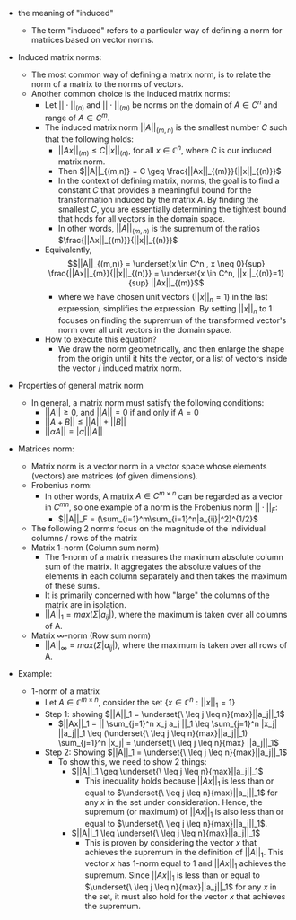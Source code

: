
- the meaning of "induced"
	- The term "induced" refers to a particular way of defining a norm for matrices based on vector norms.

- Induced matrix norms:
	- The most common way of defining a matrix norm, is to relate the norm of a matrix to the norms of vectors. 
	- Another common choice is the induced matrix norms:
		- Let $|| \cdot ||_{(n)}$ and $|| \cdot ||_{(m)}$ be norms on the domain of $A \in C^n$ and range of $A \in C^m$. 
		- The induced matrix norm $||A||_{(m,n)}$ is the smallest number $C$ such that the following holds:  
			- $||Ax||_{(m)} \leq C||x||_{(n)}$, for all $x \in \mathbb{C}^n$, where $C$ is our induced matrix norm. 
			- Then $||A||_{(m,n)} = C \geq \frac{||Ax||_{(m)}}{||x||_{(n)}}$
			- In the context of defining matrix, norms, the goal is to find a constant $C$ that provides a meaningful bound for the transformation induced by the matrix $A$. By finding the smallest $C$, you are essentially determining the tightest bound that hods for all vectors in the domain space. 
			- In other words, $||A||_{(m,n)}$ is the supremum of the ratios $\frac{||Ax||_{(m)}}{||x||_{(n)}}$
		- Equivalently, $$||A||_{(m,n)} = \underset{x \in C^n , x \neq 0}{sup} \frac{||Ax||_{m}}{||x||_{(n)}} = \underset{x \in C^n, ||x||_{(n)}=1}{sup} ||Ax||_{(m)}$$
			- where we have chosen unit vectors ($||x||_n = 1$) in the last expression, simplifies the expression. By setting $||x||_n$ to 1 focuses on finding the supremum of the transformed vector's norm over all unit vectors in the domain space. 
		- How to execute this equation?
			- We draw the norm geometrically, and then enlarge the shape from the origin until it hits the vector, or a list of vectors inside the vector / induced matrix norm. 

- Properties of general matrix norm
	- In general, a matrix norm must satisfy the following conditions:
		- $||A|| \geq 0$, and $||A|| = 0$ if and only if $A = 0$
		- $||A + B|| \leq ||A|| + ||B||$
		- $|| \alpha A || = |\alpha| ||A||$

- Matrices norm:
	- Matrix norm is a vector norm in a vector space whose elements (vectors) are matrices (of given dimensions).
	- Frobenius norm:
		- In other words, A matrix $A \in C^{m \times n}$ can be regarded as a vector in $C^{mn}$, so one example of a norm is the Frobenius norm $|| \cdot ||_F$:
			- $||A||_F = (\sum_{i=1}^m\sum_{i=1}^n|a_{ij}|^2)^{1/2}$
	- The following 2 norms focus on the magnitude of the individual columns / rows of the matrix
	- Matrix 1-norm (Column sum norm)
		- The 1-norm of a matrix measures the maximum absolute column sum of the matrix. It aggregates the absolute values of the elements in each column separately and then takes the maximum of these sums.
		- It is primarily concerned with how "large" the columns of the matrix are in isolation.
		- $||A||_1 = max(Σ |a_{ij}|)$, where the maximum is taken over all columns of A.
	- Matrix $\infty$-norm (Row sum norm)
		- $||A||_∞ = max(Σ |a_{ij}|)$, where the maximum is taken over all rows of A.

- Example:
	- 1-norm of a matrix
		- Let $A \in \mathbb{C}^{m \times n}$, consider the set $\{ x \in \mathbb{C}^n: ||x||_1 = 1 \}$
		- Step 1: showing $||A||_1 = \underset{\ \leq j \leq n}{max}||a_j||_1$
			- $||Ax||_1 = || \sum_{j=1}^n x_j a_j ||_1 \leq \sum_{j=1}^n |x_j| ||a_j||_1 \leq (\underset{\ \leq j \leq n}{max}||a_j||_1) \sum_{j=1}^n |x_j| = \underset{\ \leq j \leq n}{max} ||a_j||_1$
		- Step 2: Showing $||A||_1 = \underset{\ \leq j \leq n}{max}||a_j||_1$
			- To show this, we need to show 2 things:
				- $||A||_1 \geq \underset{\ \leq j \leq n}{max}||a_j||_1$
					- This inequality holds because $||Ax||_1$ is less than or equal to $\underset{\ \leq j \leq n}{max}||a_j||_1$ for any $x$ in the set under consideration. Hence, the supremum (or maximum) of $||Ax||_1$ is also less than or equal to $\underset{\ \leq j \leq n}{max}||a_j||_1$.
				- $||A||_1 \leq \underset{\ \leq j \leq n}{max}||a_j||_1$
					- This is proven by considering the vector $x$ that achieves the supremum in the definition of $||A||_1$. This vector $x$ has 1-norm equal to 1 and $||Ax||_1$ achieves the supremum. Since $||Ax||_1$ is less than or equal to $\underset{\ \leq j \leq n}{max}||a_j||_1$ for any $x$ in the set, it must also hold for the vector $x$ that achieves the supremum.


